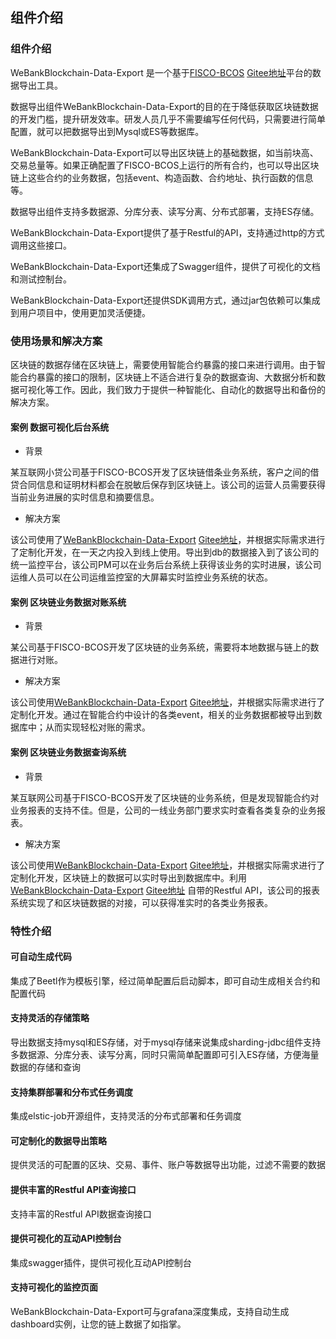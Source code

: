 ## 组件介绍

### 组件介绍

WeBankBlockchain-Data-Export 是一个基于[FISCO-BCOS](https://github.com/FISCO-BCOS/FISCO-BCOS) [Gitee地址](https://gitee.com/FISCO-BCOS/FISCO-BCOS)平台的数据导出工具。

数据导出组件WeBankBlockchain-Data-Export的目的在于降低获取区块链数据的开发门槛，提升研发效率。研发人员几乎不需要编写任何代码，只需要进行简单配置，就可以把数据导出到Mysql或ES等数据库。

WeBankBlockchain-Data-Export可以导出区块链上的基础数据，如当前块高、交易总量等。如果正确配置了FISCO-BCOS上运行的所有合约，也可以导出区块链上这些合约的业务数据，包括event、构造函数、合约地址、执行函数的信息等。

数据导出组件支持多数据源、分库分表、读写分离、分布式部署，支持ES存储。

WeBankBlockchain-Data-Export提供了基于Restful的API，支持通过http的方式调用这些接口。

WeBankBlockchain-Data-Export还集成了Swagger组件，提供了可视化的文档和测试控制台。

WeBankBlockchain-Data-Export还提供SDK调用方式，通过jar包依赖可以集成到用户项目中，使用更加灵活便捷。

### 使用场景和解决方案

区块链的数据存储在区块链上，需要使用智能合约暴露的接口来进行调用。由于智能合约暴露的接口的限制，区块链上不适合进行复杂的数据查询、大数据分析和数据可视化等工作。因此，我们致力于提供一种智能化、自动化的数据导出和备份的解决方案。

#### 案例 数据可视化后台系统

- 背景

某互联网小贷公司基于FISCO-BCOS开发了区块链借条业务系统，客户之间的借贷合同信息和证明材料都会在脱敏后保存到区块链上。该公司的运营人员需要获得当前业务进展的实时信息和摘要信息。

- 解决方案

该公司使用了[WeBankBlockchain-Data-Export](https://github.com/WeBankBlockchain/Data-Export) [Gitee地址](https://gitee.com/WeBankBlockchain/Data-Export)，并根据实际需求进行了定制化开发，在一天之内投入到线上使用。导出到db的数据接入到了该公司的统一监控平台，该公司PM可以在业务后台系统上获得该业务的实时进展，该公司运维人员可以在公司运维监控室的大屏幕实时监控业务系统的状态。

#### 案例 区块链业务数据对账系统

- 背景

某公司基于FISCO-BCOS开发了区块链的业务系统，需要将本地数据与链上的数据进行对账。

- 解决方案

该公司使用[WeBankBlockchain-Data-Export](https://github.com/WeBankBlockchain/Data-Export) [Gitee地址](https://gitee.com/WeBankBlockchain/Data-Export)，并根据实际需求进行了定制化开发。通过在智能合约中设计的各类event，相关的业务数据都被导出到数据库中；从而实现轻松对账的需求。

#### 案例 区块链业务数据查询系统

- 背景

某互联网公司基于FISCO-BCOS开发了区块链的业务系统，但是发现智能合约对业务报表的支持不佳。但是，公司的一线业务部门要求实时查看各类复杂的业务报表。

- 解决方案

该公司使用[WeBankBlockchain-Data-Export](https://github.com/WeBankBlockchain/Data-Export/tree/master) [Gitee地址](https://gitee.com/WeBankBlockchain/Data-Export)，并根据实际需求进行了定制化开发，区块链上的数据可以实时导出到数据库中。利用[WeBankBlockchain-Data-Export](https://github.com/WeBankBlockchain/Data-Export) [Gitee地址](https://gitee.com/WeBankBlockchain/Data-Export) 自带的Restful API，该公司的报表系统实现了和区块链数据的对接，可以获得准实时的各类业务报表。

### 特性介绍

#### 可自动生成代码

集成了Beetl作为模板引擎，经过简单配置后启动脚本，即可自动生成相关合约和配置代码

#### 支持灵活的存储策略

导出数据支持mysql和ES存储，对于mysql存储来说集成sharding-jdbc组件支持多数据源、分库分表、读写分离，同时只需简单配置即可引入ES存储，方便海量数据的存储和查询

#### 支持集群部署和分布式任务调度

集成elstic-job开源组件，支持灵活的分布式部署和任务调度

#### 可定制化的数据导出策略

提供灵活的可配置的区块、交易、事件、账户等数据导出功能，过滤不需要的数据

#### 提供丰富的Restful API查询接口

支持丰富的Restful API数据查询接口

#### 提供可视化的互动API控制台

集成swagger插件，提供可视化互动API控制台

#### 支持可视化的监控页面

WeBankBlockchain-Data-Export可与grafana深度集成，支持自动生成dashboard实例，让您的链上数据了如指掌。
